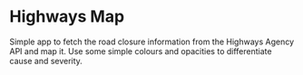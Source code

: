 # Highways Map
Simple app to fetch the road closure information from the Highways Agency API and map it. Use some simple colours and opacities to differentiate cause and severity.